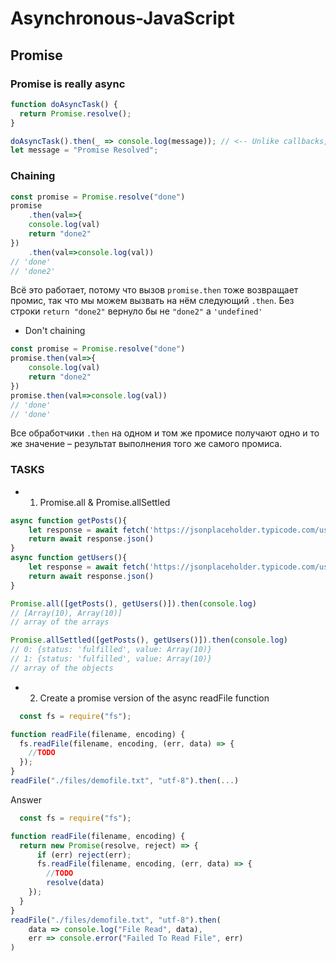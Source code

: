 # Asynchronous-JavaScript
 
## Promise

### Promise is really async
```javascript
function doAsyncTask() {
  return Promise.resolve();
}

doAsyncTask().then(_ => console.log(message)); // <-- Unlike callbacks, promises are always async, result will be "Promise Resolved"
let message = "Promise Resolved";
```
### Chaining
```javascript
const promise = Promise.resolve("done")
promise
    .then(val=>{
    console.log(val)
    return "done2"
})
    .then(val=>console.log(val))
// 'done'
// 'done2'

```
Всё это работает, потому что вызов ```promise.then``` тоже возвращает промис, так что мы можем вызвать на нём следующий ```.then```. Без строки ``` return "done2" ``` вернуло бы не ``` "done2" ``` а ``` 'undefined' ```

* Don't chaining
```javascript
const promise = Promise.resolve("done")
promise.then(val=>{
    console.log(val)
    return "done2"
})
promise.then(val=>console.log(val))
// 'done'
// 'done'

```
Все обработчики ```.then``` на одном и том же промисе получают одно и то же значение – результат выполнения того же самого промиса. 

### TASKS
* 1. Promise.all & Promise.allSettled
```javascript
async function getPosts(){
    let response = await fetch('https://jsonplaceholder.typicode.com/users')
    return await response.json()
}
async function getUsers(){
    let response = await fetch('https://jsonplaceholder.typicode.com/users')
    return await response.json()
}

Promise.all([getPosts(), getUsers()]).then(console.log)
// [Array(10), Array(10)] 
// array of the arrays

Promise.allSettled([getPosts(), getUsers()]).then(console.log)
// 0: {status: 'fulfilled', value: Array(10)}
// 1: {status: 'fulfilled', value: Array(10)}
// array of the objects
```
* 2. Create a promise version of the async readFile function
  
```javascript
  const fs = require("fs");

function readFile(filename, encoding) {
  fs.readFile(filename, encoding, (err, data) => {
    //TODO
  });
}
readFile("./files/demofile.txt", "utf-8").then(...)

```
Answer
```javascript
  const fs = require("fs");

function readFile(filename, encoding) {
  return new Promise(resolve, reject) => {
      if (err) reject(err);
      fs.readFile(filename, encoding, (err, data) => {
        //TODO
        resolve(data)
    });
  }
}
readFile("./files/demofile.txt", "utf-8").then(
    data => console.log("File Read", data),
    err => console.error("Failed To Read File", err)
)

```